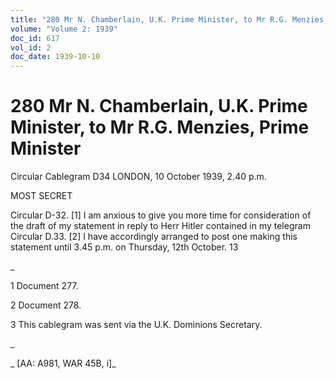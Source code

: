 ```yaml
---
title: "280 Mr N. Chamberlain, U.K. Prime Minister, to Mr R.G. Menzies, Prime Minister"
volume: "Volume 2: 1939"
doc_id: 617
vol_id: 2
doc_date: 1939-10-10
---
```


# 280 Mr N. Chamberlain, U.K. Prime Minister, to Mr R.G. Menzies, Prime Minister

Circular Cablegram D34 LONDON, 10 October 1939, 2.40 p.m.

MOST SECRET

Circular D-32. [1] I am anxious to give you more time for consideration of the draft of my statement in reply to Herr Hitler contained in my telegram Circular D.33. [2] I have accordingly arranged to post one making this statement until 3.45 p.m. on Thursday, 12th October. 13

_

1 Document 277.

2 Document 278.

3 This cablegram was sent via the U.K. Dominions Secretary.

_

_ [AA: A981, WAR 45B, i]_
